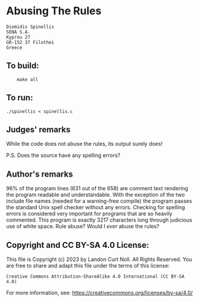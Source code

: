 # Abusing The Rules

    Diomidis Spinellis
    SENA S.A.
    Kyprou 27
    GR-152 37 Filothei 
    Greece

## To build:

        make all

## To run:

	./spinellis < spinellis.c

## Judges' remarks


While the code does not abuse the rules, its output surely does!

P.S. Does the source have any spelling errors?

## Author's remarks

96% of the program lines (631 out of the 658) are comment text rendering
the program readable and understandable.  With the exception of the
two include file names (needed for a warning-free compile) the program
passes the standard Unix spell checker without any errors.  Checking
for spelling errors is considered very important for programs that are
so heavily commented.  This program is exactly 3217 characters long
through judicious use of white space.  Rule abuse?  Would I _ever_ abuse
the rules?

## Copyright and CC BY-SA 4.0 License:

This file is Copyright (c) 2023 by Landon Curt Noll.  All Rights Reserved.
You are free to share and adapt this file under the terms of this license:

    Creative Commons Attribution-ShareAlike 4.0 International (CC BY-SA 4.0)

For more information, see: https://creativecommons.org/licenses/by-sa/4.0/

